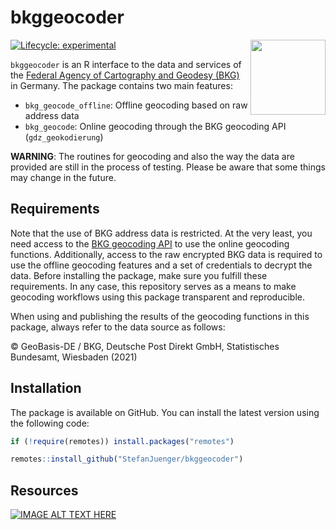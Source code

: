 
# bkggeocoder

<img src="./man/images/hex_bkggeocoder.png" align="right" width="120"/>

<!-- badges: start -->

[![Lifecycle:
experimental](https://img.shields.io/badge/lifecycle-experimental-red.svg)](https://www.tidyverse.org/lifecycle/#experimental)

<!-- badges: end -->

`bkggeocoder` is an R interface to the data and services of the [Federal
Agency of Cartography and Geodesy
(BKG)](https://gdz.bkg.bund.de/index.php/default/webanwendungen/bkg-geocoder.html)
in Germany. The package contains two main features:

- `bkg_geocode_offline`: Offline geocoding based on raw address data
- `bkg_geocode`: Online geocoding through the BKG geocoding API
  (`gdz_geokodierung`)

**WARNING**: The routines for geocoding and also the way the data are
provided are still in the process of testing. Please be aware that some
things may change in the future.

## Requirements

Note that the use of BKG address data is restricted. At the very least,
you need access to the [BKG geocoding
API](https://gdz.bkg.bund.de/index.php/default/geokodierungsdienst-opensearch-der-adv-fur-adressen-und-geonamen-gdz-geokodierung.html)
to use the online geocoding functions. Additionally, access to the raw
encrypted BKG data is required to use the offline geocoding features and
a set of credentials to decrypt the data. Before installing the package,
make sure you fulfill these requirements. In any case, this repository
serves as a means to make geocoding workflows using this package
transparent and reproducible.

When using and publishing the results of the geocoding functions in this
package, always refer to the data source as follows:

© GeoBasis-DE / BKG, Deutsche Post Direkt GmbH, Statistisches Bundesamt,
Wiesbaden (2021)

## Installation

The package is available on GitHub. You can install the latest version
using the following code:

``` r
if (!require(remotes)) install.packages("remotes")

remotes::install_github("StefanJuenger/bkggeocoder")
```

## Resources

[![IMAGE ALT TEXT
HERE](https://img.youtube.com/vi/ZnA21LyKK88/0.jpg)](https://www.youtube.com/watch?v=ZnA21LyKK88)
